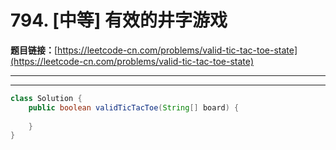 # 794. [中等] 有效的井字游戏

**题目链接：**[https://leetcode-cn.com/problems/valid-tic-tac-toe-state](https://leetcode-cn.com/problems/valid-tic-tac-toe-state)

---

<Cards card="leetcode_794_valid-tic-tac-toe-state"></Cards>

---

```java
class Solution {
    public boolean validTicTacToe(String[] board) {
        
    }
}
```